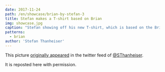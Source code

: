 ```yaml
---
date: 2017-11-24
path: /en/showcase/brian-by-stefan-3
title: Stefan makes a T-shirt based on Brian
img: showcase.jpg
caption: "Stefan showing off his new T-shirt, which is based on the Brian Body Block."
patterns:
  - brian
author: 'Stefan Thanheiser'
---
```


This picture [originally appeared](https://twitter.com/SThanheiser/status/933942463332536320) in the twitter feed of [@SThanheiser](https://twitter.com/SThanheiser).

It is reposted here with permission.